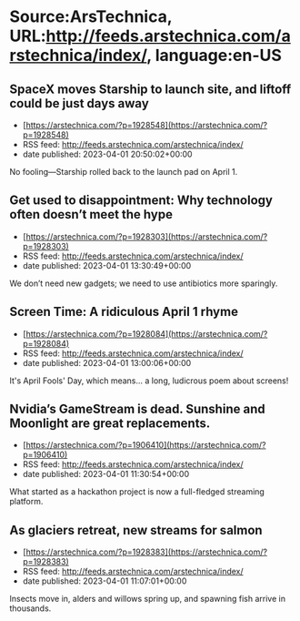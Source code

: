 # Source:ArsTechnica, URL:http://feeds.arstechnica.com/arstechnica/index/, language:en-US

## SpaceX moves Starship to launch site, and liftoff could be just days away
 - [https://arstechnica.com/?p=1928548](https://arstechnica.com/?p=1928548)
 - RSS feed: http://feeds.arstechnica.com/arstechnica/index/
 - date published: 2023-04-01 20:50:02+00:00

No fooling—Starship rolled back to the launch pad on April 1.

## Get used to disappointment: Why technology often doesn’t meet the hype
 - [https://arstechnica.com/?p=1928303](https://arstechnica.com/?p=1928303)
 - RSS feed: http://feeds.arstechnica.com/arstechnica/index/
 - date published: 2023-04-01 13:30:49+00:00

We don’t need new gadgets; we need to use antibiotics more sparingly.

## Screen Time: A ridiculous April 1 rhyme
 - [https://arstechnica.com/?p=1928084](https://arstechnica.com/?p=1928084)
 - RSS feed: http://feeds.arstechnica.com/arstechnica/index/
 - date published: 2023-04-01 13:00:06+00:00

It's April Fools' Day, which means... a long, ludicrous poem about screens!

## Nvidia’s GameStream is dead. Sunshine and Moonlight are great replacements.
 - [https://arstechnica.com/?p=1906410](https://arstechnica.com/?p=1906410)
 - RSS feed: http://feeds.arstechnica.com/arstechnica/index/
 - date published: 2023-04-01 11:30:54+00:00

What started as a hackathon project is now a full-fledged streaming platform.

## As glaciers retreat, new streams for salmon
 - [https://arstechnica.com/?p=1928383](https://arstechnica.com/?p=1928383)
 - RSS feed: http://feeds.arstechnica.com/arstechnica/index/
 - date published: 2023-04-01 11:07:01+00:00

Insects move in, alders and willows spring up, and spawning fish arrive in thousands.

